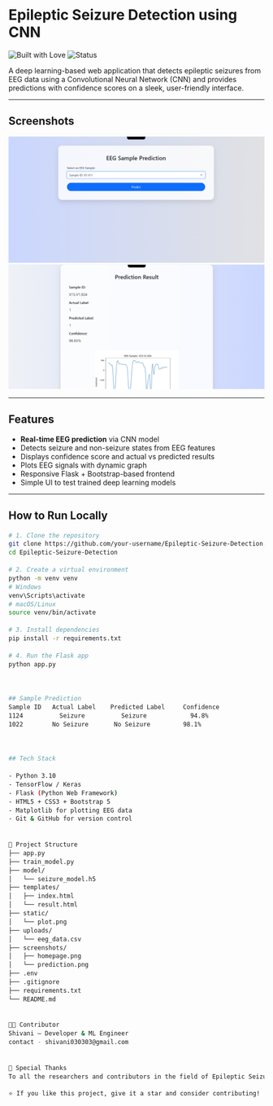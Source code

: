 # Epileptic Seizure Detection using CNN

![Built with Love](https://img.shields.io/badge/Built%20With-%F0%9F%92%96-ff69b4)
![Status](https://img.shields.io/badge/Status-Active-brightgreen)

A deep learning-based web application that detects epileptic seizures from EEG data using a Convolutional Neural Network (CNN) and provides predictions with confidence scores on a sleek, user-friendly interface.

---

## Screenshots

<p align="center">
  <img src="screenshots/homepage.png" alt="Homepage" width="600"/>
  <br/>
  <img src="screenshots/prediction.png" alt="Prediction" width="600"/>
</p>

---

## Features

-  **Real-time EEG prediction** via CNN model
-  Detects seizure and non-seizure states from EEG features
-  Displays confidence score and actual vs predicted results
-  Plots EEG signals with dynamic graph
-  Responsive Flask + Bootstrap-based frontend
-  Simple UI to test trained deep learning models

---

## How to Run Locally

```bash
# 1. Clone the repository
git clone https://github.com/your-username/Epileptic-Seizure-Detection.git
cd Epileptic-Seizure-Detection

# 2. Create a virtual environment
python -m venv venv
# Windows
venv\Scripts\activate
# macOS/Linux
source venv/bin/activate

# 3. Install dependencies
pip install -r requirements.txt

# 4. Run the Flask app
python app.py



## Sample Prediction
Sample ID  	Actual Label  	Predicted Label  	Confidence
1124	      Seizure          Seizure	          94.8%
1022      	No Seizure	     No Seizure         98.1%



## Tech Stack

- Python 3.10
- TensorFlow / Keras
- Flask (Python Web Framework)
- HTML5 + CSS3 + Bootstrap 5
- Matplotlib for plotting EEG data
- Git & GitHub for version control


📂 Project Structure
├── app.py
├── train_model.py
├── model/
│   └── seizure_model.h5
├── templates/
│   ├── index.html
│   └── result.html
├── static/
│   └── plot.png
├── uploads/
│   └── eeg_data.csv
├── screenshots/
│   ├── homepage.png
│   └── prediction.png
├── .env
├── .gitignore
├── requirements.txt
└── README.md


👨‍💻 Contributor
Shivani – Developer & ML Engineer
contact - shivani030303@gmail.com


🤍 Special Thanks
To all the researchers and contributors in the field of Epileptic Seizure Detection and EEG Data Science.

⭐ If you like this project, give it a star and consider contributing!
